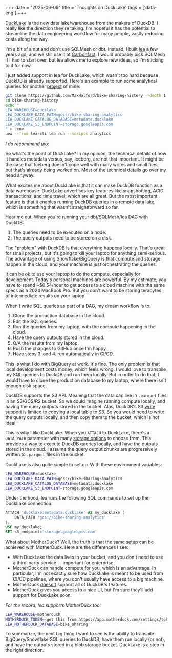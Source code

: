 +++
date = "2025-06-09"
title = 'Thoughts on DuckLake'
tags = ['data-eng']
+++

[DuckLake](https://ducklake.select/) is the new data lake/warehouse from the makers of DuckDB. I really like the direction they're taking. I'm hopeful it has the potential to streamline the data engineering workflow for many people, vastly reducing costs along the way.

I'm a bit of a nut and don't use SQLMesh or dbt. Instead, I built [lea](https://github.com/carbonfact/lea) a few years ago, and we still use it at [Carbonfact](https://carbonfact.org). I would probably pick SQLMesh if I had to start over, but lea allows me to explore new ideas, so I'm sticking to it for now.

I just added support in lea for DuckLake, which wasn't too hard because DuckDB is already supported. Here's an example to run some analytical queries for another [project](https://github.com/MaxHalford/bike-sharing-history) of mine:

```sh
git clone https://github.com/MaxHalford/bike-sharing-history --depth 1
cd bike-sharing-history
echo "
LEA_WAREHOUSE=ducklake
LEA_DUCKLAKE_DATA_PATH=gcs://bike-sharing-analytics
LEA_DUCKLAKE_CATALOG_DATABASE=metadata.ducklake
LEA_DUCKLAKE_S3_ENDPOINT=storage.googleapis.com
" > .env
uvx --from lea-cli lea run --scripts analytics
```

*I do recommend [uvx](https://docs.astral.sh/uv/guides/tools/)*

So what's the point of DuckLake? In my opinion, the technical details of how it handles metadata versus, say, Iceberg, are not that important. It might be the case that Iceberg doesn't cope well with many writes and small files, but that's [already](https://www.theregister.com/2025/06/05/ducklake_db_industry_reacts/) being worked on. Most of the technical details go over my head anyway.

What excites me about DuckLake is that it can make DuckDB function as a data warehouse. DuckLake advertises key features like snapshotting, ACID transactions, and time travel, which are all great. But the most important feature is that it enables running DuckDB queries in a remote data lake, which is something that wasn't straightforward so far.

Hear me out. When you're running your dbt/SQLMesh/lea DAG with DuckDB:

1. The queries need to be executed on a node.
2. The query outputs need to be stored on a disk.

The "problem" with DuckDB is that everything happens locally. That's great for small projects, but it's going to kill your laptop for anything semi-serious. The advantage of using Snowflake/BigQuery is that compute and storage happen in the cloud, and your machine is just orchestrating the queries.

It can be ok to use your laptop to do the compute, especially for development. Today's personal machines are powerful. By my estimate, you have to spend ~$0.54/hour to get access to a cloud machine with the same specs as a 2024 MacBook Pro. But you don't want to be storing terabytes of intermediate results on your laptop.

When I write SQL queries as part of a DAG, my dream workflow is to:

1. Clone the production database in the cloud.
2. Edit the SQL queries.
3. Run the queries from my laptop, with the compute happening in the cloud.
4. Have the query outputs stored in the cloud.
5. Q/A the results from my laptop.
6. Push the changes to GitHub once I'm happy.
7. Have steps 3. and 4. run automatically in CI/CD.

This is what I do with BigQuery at work. It's fine. The only problem is that local development costs money, which feels wrong. I would love to transpile my SQL queries to DuckDB and run them locally. But in order to do that, I would have to clone the production database to my laptop, where there isn't enough disk space.

DuckDB supports the S3 API. Meaning that the data can live in `.parquet` files in an S3/GCS/R2 bucket. So we could imagine running compute locally, and having the query outputs stored in the bucket. Alas, DuckDB's S3 [write](https://duckdb.org/docs/stable/core_extensions/httpfs/s3api.html#writing) support is limited to copying a local table to S3. So you would need to write the query outputs locally, and then copy them to the bucket, which is not ideal.

This is why I like DuckLake. When you `ATTACH` to DuckLake, there's a `DATA_PATH` parameter with many [storage options](https://ducklake.select/docs/stable/duckdb/usage/choosing_storage) to choose from. This provides a way to execute DuckDB queries locally, and have the outputs stored in the cloud. I assume the query output chunks are progressively written to `.parquet` files in the bucket.

DuckLake is also quite simple to set up. With these environment variables:

```sh
LEA_WAREHOUSE=ducklake
LEA_DUCKLAKE_DATA_PATH=gcs://bike-sharing-analytics
LEA_DUCKLAKE_CATALOG_DATABASE=metadata.ducklake
LEA_DUCKLAKE_S3_ENDPOINT=storage.googleapis.com
```

Under the hood, lea runs the following SQL commands to set up the DuckLake connection:

```sql
ATTACH 'ducklake:metadata.ducklake' AS my_ducklake (
    DATA_PATH 'gcs://bike-sharing-analytics'
);
USE my_ducklake;
SET s3_endpoint='storage.googleapis.com'
```

What about MotherDuck? Well, the truth is that the same setup can be achieved with MotherDuck. Here are the differences I see:

- With DuckLake the data lives in your bucket, and you don't need to use a third-party service -- important for enterprise.
- MotherDuck can handle compute for you, which is an advantage. In particular, I'm not exactly sure how DuckLake is meant to be used from CI/CD pipelines, where you don't usually have access to a big machine.
- MotherDuck [doesn't](https://motherduck.com/docs/concepts/architecture-and-capabilities/#considerations-and-limitations) support all of DuckDB's features.
- MotherDuck gives you access to a nice UI, but I'm sure they'll add support for DuckLake soon.

*For the record, lea supports MotherDuck too:*

```sh
LEA_WAREHOUSE=motherduck
MOTHERDUCK_TOKEN=<get this from https://app.motherduck.com/settings/tokens>
LEA_MOTHERDUCK_DATABASE=bike_sharing
```

To summarize, the next big thing I want to see is the ability to transpile BigQuery/Snowflake SQL queries to DuckDB, have them run locally (or not), and have the outputs stored in a blob storage bucket. DuckLake is a step in the right direction.
